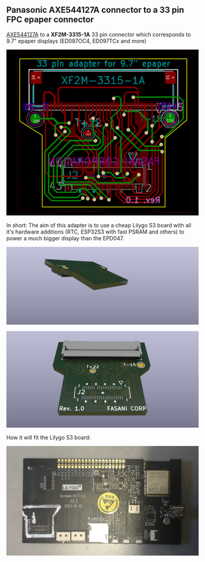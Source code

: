 ## Panasonic AXE544127A connector to a 33 pin FPC epaper connector

[AXE544127A](https://app.ultralibrarian.com/details/195de4da-7296-11e9-ab3a-0a3560a4cccc/Panasonic/AXE544127A) to a **XF2M-3315-1A** 33 pin connector which corresponds to 9.7" epaper displays (ED097OC4, ED097TCx and more)

![pcb](assets/pcb-rev1.0.png)

In short: The aim of this adapter is to use a cheap Lilygo S3 board with all it's hardware additions (RTC, ESP32S3 with fast PSRAM and others) to power a much bigger display than the EPD047.

![3d](assets/3D-inverted.png)

![3d](assets/3D-top.png)

How it will fit the Lilygo S3 board:

![Lilygo S3 PCB](assets/Lilygo-S3-board.jpg)

